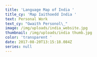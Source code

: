 ```yaml
---
title: 'Language Map of India '
title_cy: 'Map Iaithoedd India '
text: Personal Work
text_cy: "Gwaith Personol\_"
image: /img/uploads/india_website.jpg
thumbnail: /img/uploads/india thumb.jpg
color: 'transparent '
date: 2017-08-20T13:15:18.084Z
series: null
---
```


